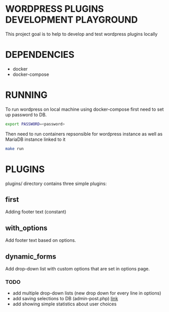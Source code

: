 # WORDPRESS PLUGINS DEVELOPMENT PLAYGROUND

This project goal is to help to develop and test wordpress plugins locally

# DEPENDENCIES

* docker
* docker-compose

# RUNNING

To run wordpress on local machine using docker-compose first need to set up password to DB.

```bash
export PASSWORD=<password>
```

Then need to run containers repsonsible for wordpress instance as well as MariaDB instance linked to it

```bash
make run
```


# PLUGINS

plugins/ directory contains three simple plugins:

## first

Adding footer text (constant)

## with_options

Add footer text based on options.

## dynamic_forms

Add drop-down list with custom options that are set in options page.

### TODO

- add multiple drop-down lists (new drop down for every line in options)
- add saving selections to DB (admin-post.php) [link](https://premium.wpmudev.org/blog/handling-form-submissions/)
- add showing simple statistics about user choices
